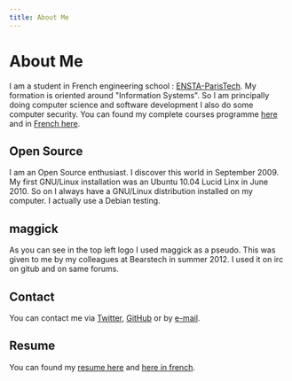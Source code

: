 ```yaml
---
title: About Me
---
```


# About Me

I am a student in French engineering school : [ENSTA-ParisTech](http://www.ensta-paristech.fr).
My formation is oriented around "Information Systems". So I am principally doing computer science and
software development I also do some computer security.
You can found my complete courses programme 
[here](http://www.ensta-paristech.fr/en/becoming-engineer/3rd-year-diplome-d-ingenieur-2nd-year-msc/advanced-specialisations?filiere=CI_3A_FILI_SYIN) 
and in 
[French here](http://www.ensta-paristech.fr/fr/devenir-ingenieur/formation-3e-annee/filieres-d-approfondissement?filiere=CI_3A_FILI_SYIN).

## Open Source

I am an Open Source enthusiast. I discover this world in September 2009. My first GNU/Linux installation was an Ubuntu 10.04 Lucid Linx in June 2010. So on I always have a GNU/Linux distribution installed on my computer. I actually use a Debian testing.

## maggick

As you can see in the top left logo I used maggick as a pseudo. This was given to me by my colleagues at Bearstech in summer 2012. I used it on irc on gitub and on same forums.

## Contact

You can contact me via [Twitter](http://twitter.com/matthieukeller), [GitHub](http://github.com/maggick)
or by [e-mail](mailto:%20keller%20dot%20mdpa%20at%20gmail.com).

## Resume

You can found my [resume here](/src/CV/resume.pdf) and [here in french](http://www.matthieu-keller.info/src/CV/cv.pdf).
